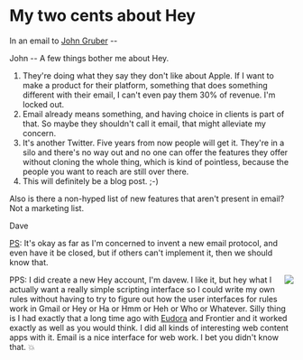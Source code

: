 # My two cents about Hey
In an email to <a href="https://twitter.com/gruber">John Gruber</a> --

John -- A few things bother me about Hey.
1. They're doing what they say they don't like about Apple. If I want to make a product for their platform, something that does something different with their email, I can't even pay them 30% of revenue. I'm locked out. 
2. Email already means something, and having choice in clients is part of that. So maybe they shouldn't call it email, that might alleviate my concern.
3. It's another Twitter. Five years from now people will get it. They're in a silo and there's no way out and no one can offer the features they offer without cloning the whole thing, which is kind of pointless, because the people you want to reach are still over there.
4. This will definitely be a blog post. ;-)

Also is there a non-hyped list of new features that aren't present in email? Not a marketing list.

Dave

<a href="https://twitter.com/davewiner/status/1273263575067492354">PS</a>: It's okay as far as I'm concerned to invent a new email protocol, and even have it be closed, but if others can't implement it, then we should know that.

<img src="http://scripting.com/images/2020/06/18/orangeCrush.png" border="0" align="right">PPS: I did create a new Hey account, I'm davew. I like it, but hey what I actually want a really simple scripting interface so I could write my own rules without having to try to figure out how the user interfaces for rules work in Gmail or Hey or Ha or Hmm or Heh or Who or Whatever. Silly thing is I had exactly that a long time ago with <a href="https://en.wikipedia.org/wiki/Eudora_(email_client)">Eudora</a> and Frontier and it worked exactly as well as you would think. I did all kinds of interesting web content apps with it. Email is a nice interface for web work. I bet you didn't know that. :boom:

